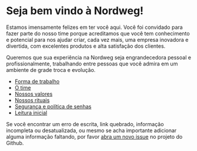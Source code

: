 # Seja bem vindo à Nordweg!

Estamos imensamente felizes em ter você aqui. Você foi convidado para fazer parte do nosso time porque acreditamos que você tem conhecimento e potencial para nos ajudar criar, cada vez mais, uma empresa inovadora e divertida, com excelentes produtos e alta satisfação dos clientes.

Queremos que sua experiência na Nordweg seja engrandecedora pessoal e profissionalmente, trabalhando entre pessoas que você admira em um ambiente de grade troca e evolução.


- [Forma de trabalho](forma_de_trabalho.md)
- [O time](time.md)
- [Nossos valores](valores.md)
- [Nossos rituais](rituais.md)
- [Segurança e política de senhas](seguranca.md)
- [Leitura inicial](leitura.md)


Se você encontrar um erro de escrita, link quebrado, informação incompleta ou desatualizada, ou mesmo se acha importante adicionar alguma informação faltando, por favor [abra um novo issue](https://github.com/nordweg/handbook/issues) no projeto do Github.
